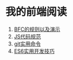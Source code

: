 # 我的前端阅读

1. [BFC的规则以及演示](./BFC的规则以及示例.md)
2. [JS代码规范](./JS的代码规范.md)
3. [git实用命令](./git实用命令.md)
4. [ES6实用开发技巧](./ES6实用开发技巧.md)